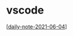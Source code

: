 # vscode

[[daily-note-2021-06-04]]

[//begin]: # "Autogenerated link references for markdown compatibility"
[daily-note-2021-06-04]: ../journal/daily-note-2021-06-04 "Daily note,  2021-06-04, Friday"
[//end]: # "Autogenerated link references"